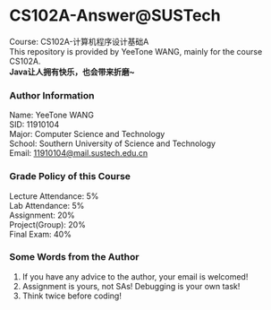 # CS102A-Answer@SUSTech
Course: CS102A-计算机程序设计基础A  
This repository is provided by YeeTone WANG, mainly for the course CS102A.  
**Java让人拥有快乐，也会带来折磨~**

### Author Information
Name: YeeTone WANG  
SID: 11910104  
Major: Computer Science and Technology  
School: Southern University of Science and Technology  
Email: 11910104@mail.sustech.edu.cn  

### Grade Policy of this Course  
Lecture Attendance: 5%  
Lab Attendance: 5%  
Assignment: 20%  
Project(Group): 20%   
Final Exam: 40%   

### Some Words from the Author
1. If you have any advice to the author, your email is welcomed!  
2. Assignment is yours, not SAs! Debugging is your own task!  
3. Think twice before coding!  
